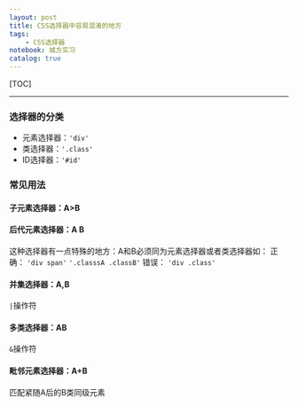 ```yaml
---
layout: post
title: CSS选择器中容易混淆的地方
tags: 
    - CSS选择器
notebook: 城方实习
catalog: true
---
```


[TOC]

---
### 选择器的分类
- 元素选择器：`'div'`
- 类选择器：`'.class'`
- ID选择器：`'#id'`

### 常见用法
#### 子元素选择器：A>B
#### 后代元素选择器：A B
这种选择器有一点特殊的地方：A和B必须同为元素选择器或者类选择器如：
正确：
`'div span'`
`'.classsA .classB'`
错误：
`'div .class'`
#### 并集选择器：A,B
`|`操作符
#### 多类选择器：AB
`&`操作符
#### 毗邻元素选择器：A+B
匹配紧随A后的B类同级元素